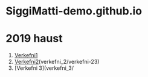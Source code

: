 # SiggiMatti-demo.github.io
# 2019 haust

1. [Verkefni1](verk)
2. [Verkefni2](verkefni_2/verkefni-21)(verkefni_2/verkefni-23)
3. [Verkefni 3](verkefni_3/
